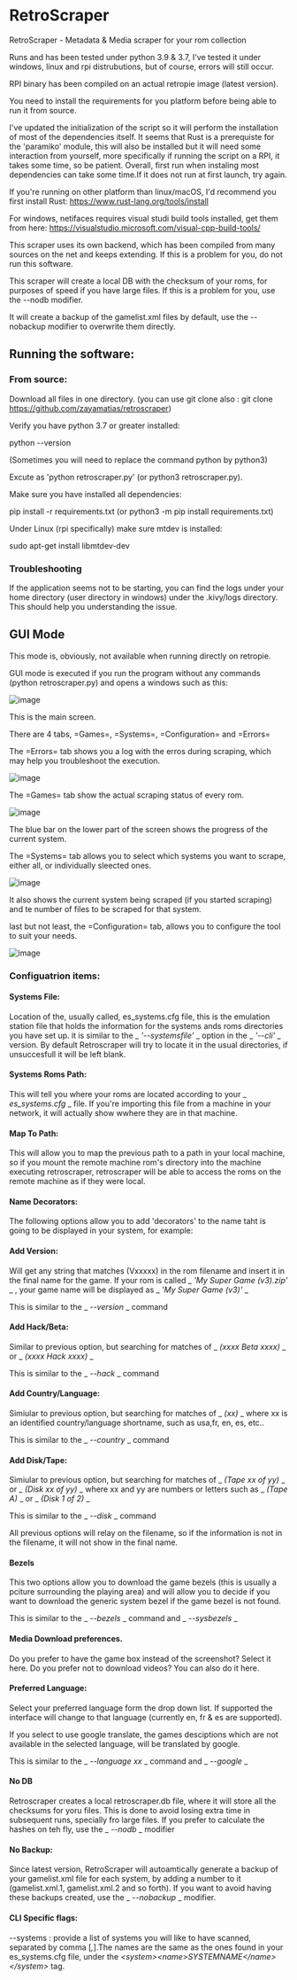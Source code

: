 # RetroScraper
RetroScraper - Metadata &amp; Media scraper for your rom collection 

Runs and has been tested under python 3.9 & 3.7, I've tested it under windows, linux and rpi distrubutions, but of course, errors will still occur.

RPI binary has been compiled on an actual retropie image (latest version).

You need to install the requirements for you platform before being able to run it from source.

I've updated the initialization of the script so it will perform the installation of most of the dependencies itself. It seems that Rust is a prerequiste for the 'paramiko' module, this will also be installed but it will need some interaction from yourself, more specifically if running the script on a RPI, it takes some time, so be patient. Overall, first run when instaling most dependencies can take some time.If it does not run at first launch, try again.

If you're running on other platform than linux/macOS, I'd recommend you first install Rust: https://www.rust-lang.org/tools/install

For windows, netifaces requires visual studi build tools installed, get them from here: https://visualstudio.microsoft.com/visual-cpp-build-tools/

This scraper uses its own backend, which has been compiled from many sources on the net and keeps extending. If this is a problem for you, do not run this software.

This scraper will create a local DB with the checksum of your roms, for purposes of speed if you have large files. If this is a problem for you, use the --nodb modifier.

It will create a backup of the gamelist.xml files by default, use the --nobackup modifier to overwrite them directly.

## Running the software:

### From source:

Download all files in one directory. (you can use git clone also :  git clone https://github.com/zayamatias/retroscraper)

Verify you have python 3.7 or greater installed:

python --version

(Sometimes you will need to replace the command python by python3)

Excute as 'python retroscraper.py' (or python3 retroscraper.py). 

Make sure you have installed all dependencies:

pip install -r requirements.txt (or python3 -m pip install requirements.txt)

Under Linux (rpi specifically) make sure mtdev is installed:

sudo apt-get install libmtdev-dev

### Troubleshooting

If the application seems not to be starting, you can find the logs under your home directory (user directory in windows) under the .kivy/logs directory. This should help you understanding the issue.

## GUI Mode

This mode is, obviously, not available when running directly on retropie.

GUI mode is executed if you run the program without any commands (python retroscraper.py) and opens a windows such as this:

![image](https://user-images.githubusercontent.com/32246591/162161430-0f74ff42-00d2-4e27-82df-4fa56c3a0bee.png)

This is the main screen. 

There are 4 tabs, =Games=, =Systems=, =Configuration= and =Errors=

The =Errors= tab shows you a log with the erros during scraping, which may help you troubleshoot the execution.

![image](https://user-images.githubusercontent.com/32246591/162163083-8b0f0da6-b30d-4988-aed4-862015e0dfd8.png)

The =Games= tab show the actual scraping status of every rom.

![image](https://user-images.githubusercontent.com/32246591/162163298-8414220d-5299-4ad6-852c-897c9ca92063.png)

The blue bar on the lower part of the screen shows the progress of the current system.

The =Systems= tab allows you to select which systems you want to scrape, either all, or individually sleected ones.

![image](https://user-images.githubusercontent.com/32246591/162163527-4171a0db-523d-4c71-86ab-d4f421358313.png)

It also shows the current system being scraped (if you started scraping) and te number of files to be scraped for that system.

last but not least, the =Configuration= tab, allows you to configure the tool to suit your needs.

![image](https://user-images.githubusercontent.com/32246591/162164152-a4cfd3bf-bdf8-4005-bcf0-132c5f2a9eb7.png)

### Configuatrion items:

#### Systems File: 

Location of the, usually called, es_systems.cfg file, this is the emulation station file that holds the information for the systems ands roms directories you have set up. it is similar to the _ _'--systemsfile'_ _ option in the _ _'--cli'_ _ version. By default Retroscraper will try to locate it in the usual directories, if unsuccesfull it will be left blank.

#### Systems Roms Path:

This will tell you where your roms are located according to your _ _es_systems.cfg_ _ file. If you're importing this file from a machine in your network, it will actually show wwhere they are in that machine.

#### Map To Path:

This will allow you to map the previous path to a path in your local machine, so if you mount the remote machine rom's directory into the machine executing retroscraper, retroscraper will be able to access the roms on the remote machine as if they were local.

#### Name Decorators:

The following options allow you to add 'decorators' to the name taht is going to be displayed in your system, for example:

#### Add Version: 

Will get any string that matches (Vxxxxx) in the rom filename and insert it in the final name for the game. If your rom is called _ _'My Super Game (v3).zip'_ _ , your game name will be displayed as _ _'My Super Game (v3)'_ _ 

This is similar to the _ _--version_ _ command

#### Add Hack/Beta:

Similar to previous option, but searching for matches of _ _(xxxx Beta xxxx)_ _ or _ _(xxxx Hack xxxx)_ _

This is similar to the _ _--hack_ _ command

#### Add Country/Language:

Simiular to previous option, but searching for matches of _ _(xx)_ _ where xx is an identified country/language shortname, such as usa,fr, en, es, etc..

This is similar to the _ _--country_ _ command

#### Add Disk/Tape:

Simiular to previous option, but searching for matches of _ _(Tape xx of yy)_ _ or _ _(Disk xx of yy)_ _ where xx and yy are numbers or letters such as _ _(Tape A)_ _ or _ _(Disk 1 of 2)_ _

This is similar to the _ _--disk_ _ command

All previous options will relay on the filename, so if the information is not in the filename, it will not show in the final name.

#### Bezels

This two options allow you to download the game bezels (this is usually a pciture surrounding the playing area) and will allow you to decide if you want to download the generic system bezel if the game bezel is not found.

This is similar to the _ _--bezels_ _ command and _ _--sysbezels_ _

#### Media Download preferences.

Do you prefer to have the game box instead of the screenshot? Select it here. Do you prefer not to download videos? You can also do it here.

#### Preferred Language:

Select your preferred language form the drop down list. If supported the interface will change to that language (currently en, fr & es are supported).

If you select to use google translate, the games desciptions which are not available in the selected language, will be translated by google.

This is similar to the _ _--language xx_ _ command and _ _--google_ _

#### No DB

Retroscraper creates a local retroscraper.db file, where it will store all the checksums for yoru files. This is done to avoid losing extra time in subsequent runs, specially fro large files. If you prefer to calculate the hashes on teh fly, use the _ _--nodb_ _ modifier

#### No Backup:

Since latest version, RetroScraper will autoamtically generate a backup of your gamelist.xml file for each system, by adding a number to it (gamelist.xml.1, gamelist.xml.2 and so forth). If you want to avoid having these backups created, use the _ _--nobackup_ _ modifier.

#### CLI Specific flags:

--systems : provide a list of systems you will like to have scanned, separated by comma [_,_].The names are the same as the ones found in your es_systems.cfg file, under the _\<system\>\<name\>SYSTEMNAME\</name\>\</system\>_ tag.


